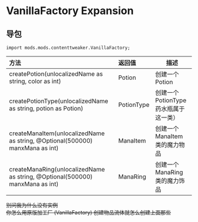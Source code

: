 # VanillaFactory Expansion

## 导包
```zenscript
import mods.mods.contenttweaker.VanillaFactory;
```

| 方法                                                           | 返回值      | 描述                                            |
| :------------------------------------------------------------ | :--------- | ---------------------------------------------- |
| createPotion(unlocalizedName as string, color as int)         | Potion     | 创建一个 Potion                           |
| createPotionType(unlocalizedName as string, potion as Potion) | PotionType | 创建一个 PotionType 药水瓶属于这一类）         |
| createManaItem(unlocalizedName as string, @Optional(500000) manxMana as int) | ManaItem   | 创建一个 ManaItem 类的魔力物品                        |
| createManaRing(unlocalizedName as string, @Optional(500000) manxMana as int) | ManaRing   | 创建一个 ManaRing 类的魔力饰品

~~别问我为什么没有实例~~  
~~你怎么用原版加工厂 (VanillaFactory) 创建物品流体就怎么创建上面那些~~